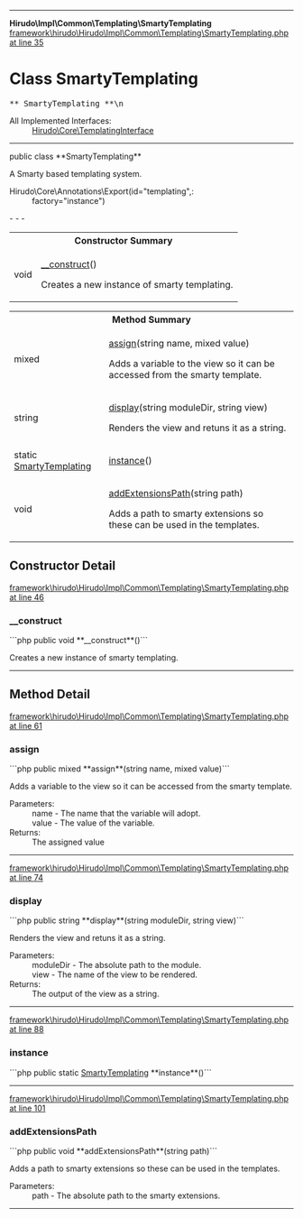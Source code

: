 - - -

**Hirudo\Impl\Common\Templating\SmartyTemplating**
<a href="https://github.com/JeyDotC/Hirudo-docs/blob/master/source/framework/hirudo/Hirudo/Impl/Common/Templating/SmartyTemplating.php.md#line35" class="location">framework\hirudo\Hirudo\Impl\Common\Templating\SmartyTemplating.php at line 35</a>

# Class SmartyTemplating #

<pre class="tree">** SmartyTemplating **\n</pre>

<dl>
<dt>All Implemented Interfaces:</dt>
<dd><a href="https://github.com/JeyDotC/Hirudo-docs/blob/master/hirudo/core/templatinginterface.html">Hirudo\Core\TemplatingInterface</a> </dd>
</dl>

- - -

<p class="signature">public  class **SmartyTemplating**</p>

<div class="comment" id="overview_description"><p>A Smarty based templating system.</p></div>

<dl>
<dt>Hirudo\Core\Annotations\Export(id="templating",:</dt>
<dd>factory="instance")</dd>
</dl>
- - -

<table id="summary_constructor">
<tr><th colspan="2">Constructor Summary</th></tr>
<tr>
<td class="type"> void</td>
<td class="description"><p class="name"><a href="#__construct()">__construct</a>()</p><p class="description">Creates a new instance of smarty templating.</p></td>
</tr>
</table>

<table id="summary_method">
<tr><th colspan="2">Method Summary</th></tr>
<tr>
<td class="type"> mixed</td>
<td class="description"><p class="name"><a href="#assign()">assign</a>(string name, mixed value)</p><p class="description">Adds a variable to the view so it can be accessed from the smarty template.</p></td>
</tr>
<tr>
<td class="type"> string</td>
<td class="description"><p class="name"><a href="#display()">display</a>(string moduleDir, string view)</p><p class="description">Renders the view and retuns it as a string.</p></td>
</tr>
<tr>
<td class="type">static  <a href="../../../../hirudo/impl/common/templating/smartytemplating.html">SmartyTemplating</a></td>
<td class="description"><p class="name"><a href="#instance()">instance</a>()</p><p class="description"></p></td>
</tr>
<tr>
<td class="type"> void</td>
<td class="description"><p class="name"><a href="#addExtensionsPath()">addExtensionsPath</a>(string path)</p><p class="description">Adds a path to smarty extensions so these can be used in the templates.</p></td>
</tr>
</table>

<h2 id="detail_method">Constructor Detail</h2>
<a href="https://github.com/JeyDotC/Hirudo-docs/blob/master/source/framework/hirudo/Hirudo/Impl/Common/Templating/SmartyTemplating.php.md#line46" class="location">framework\hirudo\Hirudo\Impl\Common\Templating\SmartyTemplating.php at line 46</a>

<h3 id="__construct()">__construct</h3>
```php
public  void **__construct**()```
<div class="details">
<p>Creates a new instance of smarty templating.</p></div>

- - -

<h2 id="detail_method">Method Detail</h2>
<a href="https://github.com/JeyDotC/Hirudo-docs/blob/master/source/framework/hirudo/Hirudo/Impl/Common/Templating/SmartyTemplating.php.md#line61" class="location">framework\hirudo\Hirudo\Impl\Common\Templating\SmartyTemplating.php at line 61</a>

<h3 id="assign()">assign</h3>
```php
public  mixed **assign**(string name, mixed value)```
<div class="details">
<p><p>Adds a variable to the view so it can be accessed from the smarty template.</p></p><dl>
<dt>Parameters:</dt>
<dd>name - The name that the variable will adopt.</dd>
<dd>value - The value of the variable.</dd>
<dt>Returns:</dt>
<dd>The assigned value</dd>
</dl>
</div>

- - -

<a href="https://github.com/JeyDotC/Hirudo-docs/blob/master/source/framework/hirudo/Hirudo/Impl/Common/Templating/SmartyTemplating.php.md#line74" class="location">framework\hirudo\Hirudo\Impl\Common\Templating\SmartyTemplating.php at line 74</a>

<h3 id="display()">display</h3>
```php
public  string **display**(string moduleDir, string view)```
<div class="details">
<p>Renders the view and retuns it as a string.</p><dl>
<dt>Parameters:</dt>
<dd>moduleDir - The absolute path to the module.</dd>
<dd>view - The name of the view to be rendered.</dd>
<dt>Returns:</dt>
<dd>The output of the view as a string.</dd>
</dl>
</div>

- - -

<a href="https://github.com/JeyDotC/Hirudo-docs/blob/master/source/framework/hirudo/Hirudo/Impl/Common/Templating/SmartyTemplating.php.md#line88" class="location">framework\hirudo\Hirudo\Impl\Common\Templating\SmartyTemplating.php at line 88</a>

<h3 id="instance()">instance</h3>
```php
public static  <a href="../../../../hirudo/impl/common/templating/smartytemplating.html">SmartyTemplating</a> **instance**()```
<div class="details">
<p></p></div>

- - -

<a href="https://github.com/JeyDotC/Hirudo-docs/blob/master/source/framework/hirudo/Hirudo/Impl/Common/Templating/SmartyTemplating.php.md#line101" class="location">framework\hirudo\Hirudo\Impl\Common\Templating\SmartyTemplating.php at line 101</a>

<h3 id="addExtensionsPath()">addExtensionsPath</h3>
```php
public  void **addExtensionsPath**(string path)```
<div class="details">
<p>Adds a path to smarty extensions so these can be used in the templates.</p><dl>
<dt>Parameters:</dt>
<dd>path - The absolute path to the smarty extensions.</dd>
</dl>
</div>

- - -


